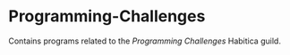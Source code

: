 # Programming-Challenges
<p>Contains programs related to the <i>Programming Challenges</i> Habitica guild.</p>
